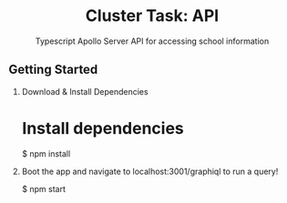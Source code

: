 <div align="center">
  <h1>Cluster Task: API</h1>

  <p>Typescript Apollo Server API for accessing school information</p>
</div>

## Getting Started

1. Download & Install Dependencies

    # Install dependencies
    $ npm install

2. Boot the app and navigate to localhost:3001/graphiql to run a query!

    $ npm start
